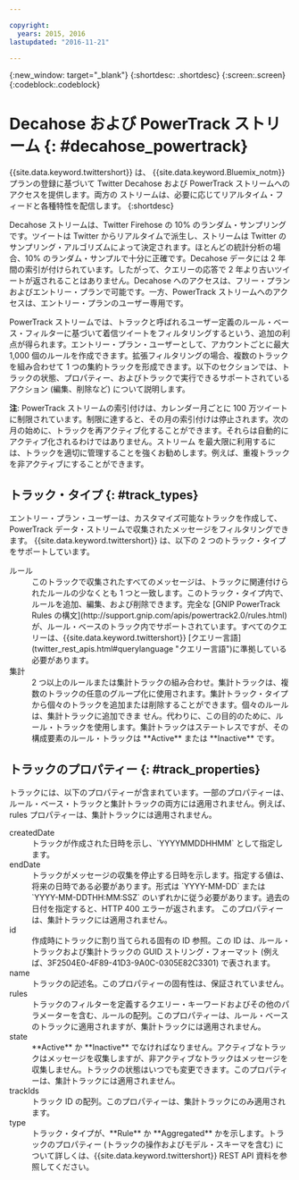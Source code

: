 ```yaml
---

copyright:
  years: 2015, 2016
lastupdated: "2016-11-21"

---
```


{:new_window: target="_blank"}
{:shortdesc: .shortdesc}
{:screen:.screen}
{:codeblock:.codeblock}

# Decahose および PowerTrack ストリーム {: #decahose_powertrack}

{{site.data.keyword.twittershort}} は、
{{site.data.keyword.Bluemix_notm}} プランの登録に基づいて Twitter Decahose および PowerTrack ストリームへのアクセスを提供します。両方の
ストリームは、必要に応じてリアルタイム・フィードと各種特性を配信します。
{:shortdesc}

Decahose ストリームは、Twitter Firehose の 10% のランダム・サンプリングです。ツイートは Twitter からリアルタイムで派生し、ストリームは Twitter のサンプリング・アルゴリズムによって決定されます。ほとんどの統計分析の場合、10% のランダム・サンプルで十分に正確です。Decahose データには 2 年間の索引が付けられています。したがって、クエリーの応答で 2 年より古いツイートが返されることはありません。Decahose へのアクセスは、フリー・プランおよびエントリー・プランで可能です。一方、PowerTrack ストリームへのアクセスは、エントリー・プランのユーザー専用です。

PowerTrack ストリームでは、トラックと呼ばれるユーザー定義のルール・ベース・フィルターに基づいて着信ツイートをフィルタリングするという、追加の利点が得られます。エントリー・プラン・ユーザーとして、アカウントごとに最大 1,000 個のルールを作成できます。拡張フィルタリングの場合、複数のトラックを組み合わせて 1 つの集約トラックを形成できます。以下のセクションでは、トラックの状態、プロパティー、およびトラックで実行できるサポートされているアクション (編集、削除など) について説明します。

**注**: PowerTrack ストリームの索引付けは、カレンダー月ごとに 100 万ツイートに制限されています。制限に達すると、その月の索引付けは停止されます。次の月の始めに、トラックを再アクティブ化することができます。それらは自動的にアクティブ化されるわけではありません。ストリーム
を最大限に利用するには、トラックを適切に管理することを強くお勧めします。例えば、重複トラックを非アクティブにすることができます。

## トラック・タイプ {: #track_types}

エントリー・プラン・ユーザーは、カスタマイズ可能なトラックを作成して、PowerTrack データ・ストリームで収集されたメッセージをフィルタリングできます。
{{site.data.keyword.twittershort}} は、以下の 2 つのトラック・タイプをサポートしています。

<dl>
<dt>ルール</dt>
<dd>このトラックで収集されたすべてのメッセージは、トラックに関連付けられたルールの少なくとも 1 つと一致します。このトラック・タイプ内で、ルールを追加、編集、および削除できます。完全な [GNIP PowerTrack Rules の構文](http://support.gnip.com/apis/powertrack2.0/rules.html)が、ルール・ベースのトラック内でサポートされています。すべてのクエリーは、{{site.data.keyword.twittershort}} [クエリー言語](twitter_rest_apis.html#querylanguage "クエリー言語")に準拠している必要があります。
</dd>

<dt>集計</dt>
<dd>2 つ以上のルールまたは集計トラックの組み合わせ。集計トラックは、複数のトラックの任意のグループ化に使用されます。集計トラック・タイプから個々のトラックを追加または削除することができます。個々のルールは、集計トラックに追加できま
せん。代わりに、この目的のために、ルール・トラックを使用します。集計トラックはステートレスですが、その構成要素のルール・トラックは **Active** または
**Inactive** です。</dd>
</dl>

## トラックのプロパティー {: #track_properties}
トラックには、以下のプロパティーが含まれています。一部のプロパティーは、ルール・ベース・トラックと集計トラックの両方には適用されません。例えば、rules プロパティーは、集計トラックには適用されません。

<dl>
<dt>createdDate</dt>
<dd>トラックが作成された日時を示し、`YYYYMMDDHHMM` として指定します。</dd>

<dt>endDate</dt>
<dd>トラックがメッセージの収集を停止する日時を示します。指定する値は、将来の日時である必要があります。形式は `YYYY-MM-DD` または `YYYY-MM-DDTHH:MM:SSZ` のいずれかに従う必要があります。過去の日付を指定すると、HTTP 400 エラーが返されます。
このプロパティーは、集計トラックには適用されません。</dd>

<dt>id</dt>
<dd>作成時にトラックに割り当てられる固有の ID 参照。この ID は、ルール・トラックおよび集計トラックの GUID ストリング・フォーマット (例えば、3F2504E0-4F89-41D3-9A0C-0305E82C3301) で表されます。</dd>

<dt>name</dt>
<dd>トラックの記述名。このプロパティーの固有性は、保証されていません。</dd>

<dt>rules</dt>
<dd>トラックのフィルターを定義するクエリー・キーワードおよびその他のパラメーターを含む、ルールの配列。このプロパティーは、ルール・ベースのトラックに適用されますが、集計トラックには適用されません。</dd>

<dt>state</dt>
<dd>**Active** か **Inactive** でなければなりません。アクティブなトラックはメッセージを収集しますが、非アクティブなトラックはメッセージを収集しません。トラックの状態はいつでも変更できます。このプロパティーは、集計トラックには適用されません。</dd>

<dt>trackIds</dt>
<dd>トラック ID の配列。このプロパティーは、集計トラックにのみ適用されます。</dd>

<dt>type</dt>
<dd>トラック・タイプが、**Rule** か **Aggregated** かを示します。トラックのプロパティー (トラックの操作およびモデル・スキーマを含む) について詳しくは、{{site.data.keyword.twittershort}} REST API 資料を参照してください。</dd>
</dl>

